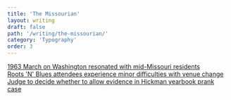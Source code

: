 ```yaml
---
title: 'The Missourian'
layout: writing
draft: false
path: '/writing/the-missourian/'
category: 'Typography'
order: 3
---
```


[1963 March on Washington resonated with mid-Missouri residents](https://www.columbiamissourian.com/news/march-on-washington-resonated-with-mid-missouri-residents/article_016b9678-0c2f-545b-919d-18e9109504b4.html)  
[Roots 'N' Blues attendees experience minor difficulties with venue change](https://www.columbiamissourian.com/news/roots-n-blues-attendees-experience-minor-difficulties-with-venue-change/article_e3968378-ba6f-5e69-8369-821bbab9efe7.html)  
[Judge to decide whether to allow evidence in Hickman yearbook prank case](https://www.columbiamissourian.com/news/local/judge-to-decide-whether-to-allow-evidence-in-hickman-yearbook/article_9d3fb645-62f8-5e00-a872-2738d82e6bd9.html)
